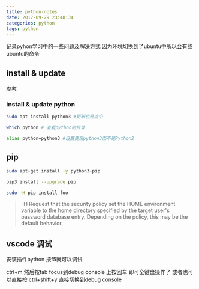 ```yaml
---
title: python-notes
date: 2017-09-29 23:48:34
categories: python
tags: python
---
```

记录pyhon学习中的一些问题及解决方式 因为环境切换到了ubuntu中所以会有些ubuntu的命令
<!--more-->
## install & update
[参考](https://www.digitalocean.com/community/tutorials/how-to-install-python-3-and-set-up-a-local-programming-environment-on-ubuntu-16-04)
### install & update python
```bash
sudo apt install python3 #更新也是这个

which python # 查看python的目录

alias python=python3 #设置使用python3而不是Python2
```
## pip
```bash
sudo apt-get install -y python3-pip 

pip3 install --upgrade pip

sudo -H pip install foo
```
> -H  Request that the security policy set the HOME environment variable to the home directory specified by the target user's password database entry.  Depending on the policy, this may be the default behavior.

## vscode 调试
安装插件python 按f5就可以调试

ctrl+m 然后按tab focus到debug console 上按回车 即可全键盘操作了
或者也可以直接按 ctrl+shift+y 直接切换到debug console